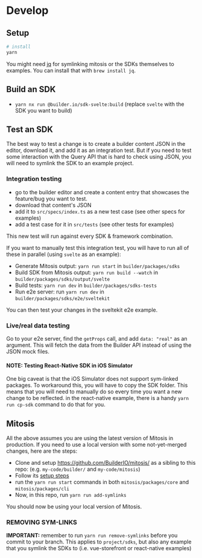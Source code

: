 # Develop

## Setup

```bash
# install
yarn
```

You might need [jq](https://stedolan.github.io/jq/) for symlinking mitosis or the SDKs themselves to examples. You can install that with `brew install jq`.

## Build an SDK

- `yarn nx run @builder.io/sdk-svelte:build` (replace `svelte` with the SDK you want to build)

## Test an SDK

The best way to test a change is to create a builder content JSON in the editor, download it, and add it as an integration test. But if you need to test some interaction with the Query API that is hard to check using JSON, you will need to symlink the SDK to an example project.

### Integration testing

- go to the builder editor and create a content entry that showcases the feature/bug you want to test.
- download that content's JSON
- add it to `src/specs/index.ts` as a new test case (see other specs for examples)
- add a test case for it in `src/tests` (see other tests for examples)

This new test will run against every SDK & framework combination.

If you want to manually test this integration test, you will have to run all of these in parallel (using `svelte` as an example):

- Generate Mitosis output: `yarn run start` in `builder/packages/sdks`
- Build SDK from Mitosis output: `yarn run build --watch` in `builder/packages/sdks/output/svelte`
- Build tests: `yarn run dev` in `builder/packages/sdks-tests`
- Run e2e server: run `yarn run dev` in `builder/packages/sdks/e2e/sveltekit`

You can then test your changes in the sveltekit e2e example.

### Live/real data testing

Go to your e2e server, find the `getProps` call, and add `data: "real"` as an argument. This will fetch the data from the Builder API instead of using the JSON mock files.

#### NOTE: Testing React-Native SDK in iOS Simulator

One big caveat is that the iOS Simulator does not support sym-linked packages. To workaround this, you will have to copy the SDK folder. This means that you will need to manually do so every time you want a new change to be reflected. in the react-native example, there is a handy `yarn run cp-sdk` command to do that for you.

## Mitosis

All the above assumes you are using the latest version of Mitosis in production. If you need to use a local version with some not-yet-merged changes, here are the steps:

- Clone and setup https://github.com/BuilderIO/mitosis/ as a sibling to this repo: (e.g. `my-code/builder/` and `my-code/mitosis`)
- Follow its [setup steps](https://github.com/BuilderIO/mitosis/blob/main/developer.md)
- run the `yarn run start` commands in both `mitosis/packages/core` and `mitosis/packages/cli`
- Now, in this repo, run `yarn run add-symlinks`

You should now be using your local version of Mitosis.

### REMOVING SYM-LINKS

**IMPORTANT:** remember to run `yarn run remove-symlinks` before you commit to your branch. This applies to `project/sdks`, but also any example that you symlink the SDKs to (i.e. vue-storefront or react-native examples)
